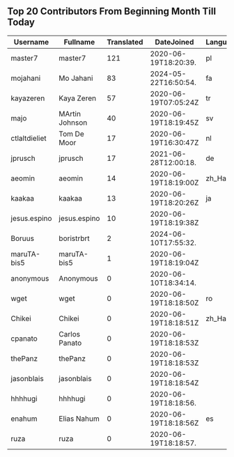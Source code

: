 ## Top 20 Contributors From Beginning Month Till Today ##
|Username|Fullname|Translated|DateJoined|Language|
|--------|--------|----------|----------|-------|
|master7|master7|121|2020-06-19T18:20:39.|pl|
|mojahani|Mo Jahani|83|2024-05-22T16:50:54.|fa|
|kayazeren|Kaya Zeren|57|2020-06-19T07:05:24Z|tr|
|majo|MArtin Johnson|40|2020-06-19T18:19:45Z|sv|
|ctlaltdieliet|Tom De Moor|17|2020-06-19T16:30:47Z|nl|
|jprusch|jprusch|17|2021-06-28T12:00:18.|de|
|aeomin|aeomin|14|2020-06-19T18:19:00Z|zh_Hans|
|kaakaa|kaakaa|13|2020-06-19T18:20:26Z|ja|
|jesus.espino|jesus.espino|10|2020-06-19T18:19:38Z||
|Boruus|boristrbrt|2|2024-06-10T17:55:32.||
|maruTA-bis5|maruTA-bis5|1|2020-06-19T18:19:04Z||
|anonymous|Anonymous|0|2020-06-10T18:34:14.||
|wget|wget|0|2020-06-19T18:18:50Z|ro|
|Chikei|Chikei|0|2020-06-19T18:18:51Z|zh_Hant|
|cpanato|Carlos Panato|0|2020-06-19T18:18:53Z||
|thePanz|thePanz|0|2020-06-19T18:18:53Z||
|jasonblais|jasonblais|0|2020-06-19T18:18:54Z||
|hhhhugi|hhhhugi|0|2020-06-19T18:18:56.||
|enahum|Elias  Nahum|0|2020-06-19T18:18:56Z|es|
|ruza|ruza|0|2020-06-19T18:18:57.||
